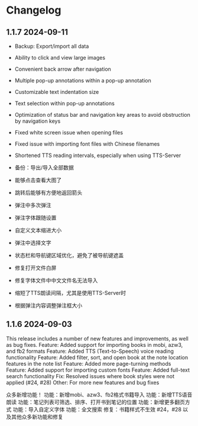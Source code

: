 # Changelog

## 1.1.7 2024-09-11
* Backup: Export/import all data
* Ability to click and view large images
* Convenient back arrow after navigation
* Multiple pop-up annotations within a pop-up annotation
* Customizable text indentation size
* Text selection within pop-up annotations
* Optimization of status bar and navigation key areas to avoid obstruction by navigation keys
* Fixed white screen issue when opening files
* Fixed issue with importing font files with Chinese filenames
* Shortened TTS reading intervals, especially when using TTS-Server

* 备份：导出/导入全部数据
* 能够点击查看大图了
* 跳转后能够有方便地返回箭头
* 弹注中多次弹注
* 弹注字体跟随设置
* 自定义文本缩进大小
* 弹注中选择文字
* 状态栏和导航键区域优化，避免了被导航键遮盖
* 修复打开文件白屏
* 修复字体文件中中文文件名无法导入
*  缩短了TTS朗读间隔，尤其是使用TTS-Server时
* 根据弹注内容调整弹注框大小


## 1.1.6 2024-09-03
This release includes a number of new features and improvements, as well as bug fixes.
Feature: Added support for importing books in mobi, azw3, and fb2 formats
Feature: Added TTS (Text-to-Speech) voice reading functionality
Feature: Added filter, sort, and open book at the note location features in the note list
Feature: Added more page-turning methods
Feature: Added support for importing custom fonts
Feature: Added full-text search functionality
Fix: Resolved issues where book styles were not applied (#24, #28)
Other: For more new features and bug fixes

众多新增功能！
功能：新增mobi、azw3、fb2格式书籍导入
功能：新增TTS语音朗读
功能：笔记列表可筛选、排序、打开书到笔记的位置
功能：新增更多翻页方式
功能：导入自定义字体
功能：全文搜索
修复：书籍样式不生效 #24，#28
以及其他众多新功能和修复

